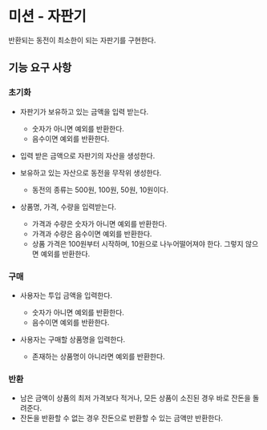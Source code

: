 # 미션 - 자판기
반환되는 동전이 최소한이 되는 자판기를 구현한다.

## 기능 요구 사항
### 초기화
- 자판기가 보유하고 있는 금액을 입력 받는다.
  - 숫자가 아니면 예외를 반환한다.
  - 음수이면 예외를 반환한다.

- 입력 받은 금액으로 자판기의 자산을 생성한다.     

- 보유하고 있는 자산으로 동전을 무작위 생성한다.
  - 동전의 종류는 500원, 100원, 50원, 10원이다.
    

- 상품명, 가격, 수량을 입력받는다.
  - 가격과 수량은 숫자가 아니면 예외를 반환한다.
  - 가격과 수량은 음수이면 예외를 반환한다.
  - 상품 가격은 100원부터 시작하며, 10원으로 나누어떨어져야 한다. 그렇지 않으면 예외를 반환한다. 
 
### 구매
- 사용자는 투입 금액을 입력한다.
    - 숫자가 아니면 예외를 반환한다.
    - 음수이면 예외를 반환한다.

- 사용자는 구매할 상품명을 입력한다.
    - 존재하는 상품명이 아니라면 예외를 반환한다.
    
### 반환
- 남은 금액이 상품의 최저 가격보다 적거나, 모든 상품이 소진된 경우 바로 잔돈을 돌려준다.
- 잔돈을 반환할 수 없는 경우 잔돈으로 반환할 수 있는 금액만 반환한다.
